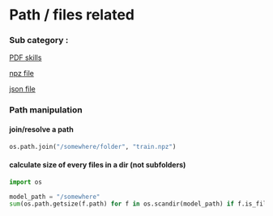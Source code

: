 # Path / files related

### Sub category :

[PDF skills](Path%20files%20related%204ba1501b734c4d88a6d3d21eab820d15/PDF%20skills%205aeec149822c4d7c827cf1073f234972.md)

[npz file](Path%20files%20related%204ba1501b734c4d88a6d3d21eab820d15/npz%20file%206ef3ea46fde447bc8e9fa5fec75e6486.md)

[json file](Path%20files%20related%204ba1501b734c4d88a6d3d21eab820d15/json%20file%20a3d18ba875af4ba19aaa5277ba9c78be.md)

### Path manipulation

#### join/resolve a path

```python
os.path.join("/somewhere/folder", "train.npz")
```

#### calculate size of every files in a dir (not subfolders)

```python
import os

model_path = "/somewhere"
sum(os.path.getsize(f.path) for f in os.scandir(model_path) if f.is_file())
```